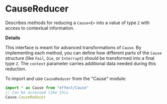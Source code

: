 # CauseReducer

Describes methods for reducing a `Cause<E>` into a value of type `Z` with
access to contextual information.

**Details**

This interface is meant for advanced transformations of `Cause`. By
implementing each method, you can define how different parts of the `Cause`
structure (like `Fail`, `Die`, or `Interrupt`) should be transformed into a
final type `Z`. The `context` parameter carries additional data needed during
this reduction.

To import and use `CauseReducer` from the "Cause" module:

```ts
import * as Cause from "effect/Cause"
// Can be accessed like this
Cause.CauseReducer
```
